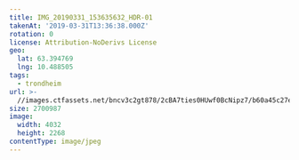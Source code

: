 ```yaml
---
title: IMG_20190331_153635632_HDR-01
takenAt: '2019-03-31T13:36:38.000Z'
rotation: 0
license: Attribution-NoDerivs License
geo:
  lat: 63.394769
  lng: 10.488505
tags:
  - trondheim
url: >-
  //images.ctfassets.net/bncv3c2gt878/2cBA7ties0HUwf0BcNipz7/b60a45c27ef32830812213da3f91cf80/img_20190331_153635632_hdr-01_33747886268_o
size: 2700987
image:
  width: 4032
  height: 2268
contentType: image/jpeg
---
```


